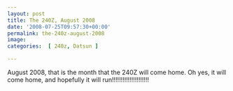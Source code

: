 ```yaml
---
layout: post
title: The 240Z, August 2008
date: '2008-07-25T09:57:30+00:00'
permalink: the-240z-august-2008
image: 
categories:  [ 240z, Datsun ]

---
```

August 2008, that is the month that the 240Z will come home. Oh yes, it will come home, and hopefully it will run!!!!!!!!!!!!!!!!!!!!!





